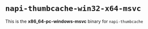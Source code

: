 # `napi-thumbcache-win32-x64-msvc`

This is the **x86_64-pc-windows-msvc** binary for `napi-thumbcache`
